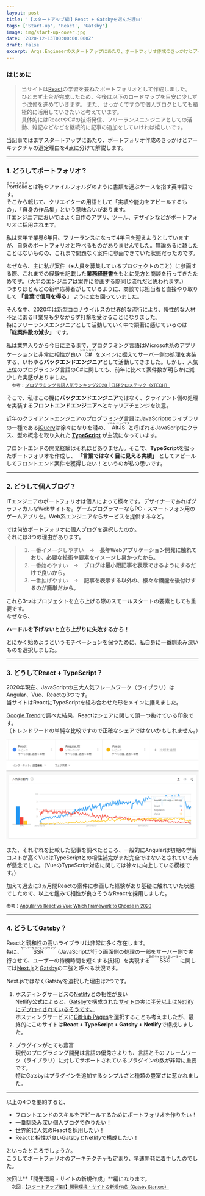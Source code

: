 ```yaml
---
layout: post
title: '【スタートアップ編Ⅰ】React + Gatsbyを選んだ理由'
tags: ['Start-up', 'React', 'Gatsby']
image: img/start-up-cover.jpg
date: '2020-12-13T00:00:00.000Z'
draft: false
excerpt: Args.Engineerのスタートアップにあたり、ポートフォリオ作成のきっかけとアーキテクチャの選定理由を4点に分けて解説します。
---
```


### はじめに

>当サイトは[React](https://ja.reactjs.org/)の学習を兼ねたポートフォリオとして作成しました。<br>
>ひとまず土台が完成したため、今後は以下のロードマップを目安に少しずつ改修を進めていきます。
>また、せっかくですので個人ブログとしても積極的に活用していきたいと考えています。<br>
>具体的にはReactやC#の技術発信、フリーランスエンジニアとしての活動、雑記などなどを継続的に記事の追加をしていければ嬉しいです。

当記事ではまずスタートアップにあたり、ポートフォリオ作成のきっかけとアーキテクチャの選定理由を4点に分けて解説します。

---

### 1. どうしてポートフォリオ？

<ruby>Portfolio<rp></rp><rt>ポートフォリオ</rt><rp></rp></ruby>とは鞄やファイルフォルダのように書類を運ぶケースを指す英単語です。<br>
そこから転じて、クリエイターの用語として「実績や能力をアピールするもの」、「自身の作品集」という意味合いがあります。<br>
ITエンジニアにおいてはよく自作のアプリ、ツール、デザインなどがポートフォリオに採用されます。

私は来年で業界6年目、フリーランスになって4年目を迎えようとしていますが、自身のポートフォリオと呼べるものがありませんでした。無論あるに越したことはないものの、これまで問題なく案件に参画できていた状態だったのです。

なぜなら、主に私が案件（※人員を募集しているプロジェクトのこと）に参画する際、これまでの経験を記載した**業務経歴書**をもとに先方と商談を行ってきたためです。（大半のエンジニアは案件に参画する際同じ流れだと思われます。）<br>
つまりほとんどの新卒応募者がしているように、商談では担当者と直接やり取りして **「言葉で信用を得る」** ように立ち回っていました。

そんな中、2020年は新型コロナウイルスの世界的な流行により、慢性的な人材不足にあるIT業界も少なからず打撃を受けることになりました。<br>
特にフリーランスエンジニアとして活動していく中で顕著に感じているのは **「総案件数の減少」** です。

私は業界入りから今日に至るまで、プログラミング言語はMicrosoft系のアプリケーションと非常に相性が良い<ruby>C#<rp></rp><rt>シー シャープ</rt><rp></rp></ruby>をメインに据えてサーバー側の処理を実装する、いわゆる**バックエンドエンジニア**として活動してきました。しかし、人気上位のプログラミング言語のC#に関しても、前年に比べて案件数が明らかに減少した実感がありました。<br>
　<small>参考：[プログラミング言語人気ランキング2020 | 日経クロステック（xTECH）](https://xtech.nikkei.com/atcl/nxt/column/18/01068/111100001/)</small>


そこで、私はこの機に**バックエンドエンジニア**ではなく、クライアント側の処理を実装する**フロントエンドエンジニア**へとキャリアチェンジを決意。<br>

近年のクライアントエンジニアのプログラミング言語はJavaScriptのライブラリの一種である[jQuery](https://jquery.com/)は徐々になりを潜め、<ruby>AltJS<rp></rp><rt>オルト ジェイエス</rt><rp></rp></ruby>と呼ばれるJavaScriptにクラス、型の概念を取り入れた **[TypeScript](https://www.typescriptlang.org/ja/)** が主流になっています。

フロントエンドの開発経験はそれほどありません。そこで、**TypeScript**を扱ったポートフォリオを作成し、 **「言葉ではなく目に見える実績」** としてアピールしてフロントエンド案件を獲得したい！というのが私の思いです。

---

### 2. どうして個人ブログ？

ITエンジニアのポートフォリオは個人によって様々です。デザイナーであればグラフィカルなWebサイトを。ゲームプログラマーならPC・スマートフォン用のゲームアプリを。Web系エンジニアならサービスを提供するなど。

では何故ポートフォリオに個人ブログを選択したのか。<br>
それには3つの理由があります。
>1. 一番イメージしやすい　->　**長年Webアプリケーション開発に触れており、必要な技術や要素をイメージし易かったから。**
>2. 一番始めやすい　->　**ブログは最小限記事を表示できるようにするだけで良いから。**
>3. 一番拡げやすい　->　**記事を表示する以外の、様々な機能を後付けするのが簡単だから。**

これら3つはプロジェクトを立ち上げる際のスモールスタートの要素としても重要です。<br>
なぜなら、

**ハードルを下げないと立ち上がりに失敗するから！**

とにかく始めようというモチベーションを保つために、私自身に一番馴染み深いものを選択しました。

---

### 3. どうしてReact + TypeScript？
2020年現在、JavaScriptの三大人気フレームワーク（ライブラリ）はAngular、Vue、Reactの3つです。<br>
当サイトはReactにTypeScriptを組み合わせた形をメインに据えました。<br>

[Google Trend](https://trends.google.co.jp/trends/explore/TIMESERIES/1545557400?hl=ja&tz=-540&cat=13&q=/m/012l1vxv,/m/0j45p7w,/g/11c0vmgx5d&geo=,,&date=today+5-y,today+5-y,today+5-y&sni=3)で調べた結果、Reactはシェアに関して頭一つ抜けている印象です。<br>
（トレンドワードの単純な比較ですので正確なシェアではないかもしれません。）

![start-up-01-01.jpg](img/start-up-01-01.jpg)

また、それぞれを比較した記事を調べたところ、一般的にAngularは初期の学習コストが高くVueはTypeScriptとの相性補完がまだ完全ではないとされている点が懸念でした。（VueのTypeScript対応に関しては徐々に向上している模様です。）<br>

加えて過去に3ヵ月間Reactの案件に参画した経験があり基礎に触れていた状態でしたので、以上を鑑みて相性が良さそうなReactを採用しました。

<small>参考：[Angular vs React vs Vue: Which Framework to Choose in 2020](https://www.codeinwp.com/blog/angular-vs-vue-vs-react/)</small>

---

### 4. どうしてGatsby？
Reactと親和性の高いライブラリは非常に多く存在します。<br>
特に、<ruby>SSR<rp></rp><rt>サーバーサイドレンダリング</rt><rp></rp></ruby>（JavaScriptが行う画面側の処理の一部をサーバー側で実行させて、ユーザーの待機時間を短くする技術）を実現する<ruby>SSG<rp></rp><rt>静的サイトジェネレーター</rt><rp></rp></ruby>に関しては[Next.js](https://nextjs.org/)と[Gatsby](https://www.Gatsby.com/)の二強と呼べる状況です。

Next.jsではなくGatsbyを選択した理由は2つです。
1. ホスティングサービスの[Netlify](https://www.netlify.com/)との相性が良い<br>
Netlify公式によると、[Gatsbyで構成されたサイトの実に半分以上はNetlifyにデプロイされているそうです。](https://www.netlify.com/with/gatsby/)<br>
ホスティングサービスに[GitHub Pages](https://pages.github.com/)を選択することも考えましたが、最終的にこのサイトは**React + TypeScript + Gatsby + Netlify**で構成しました。

2. プラグインがとても豊富<br>
現代のプログラミング開発は言語の優秀さよりも、言語とそのフレームワーク（ライブラリ）に対してサポートされているプラグインの数が非常に重要です。<br>
特にGatsbyはプラグインを追加するシンプルさと種類の豊富さに惹かれました。

---

以上の4つを要約すると、

- フロントエンドのスキルをアピールするためにポートフォリオを作りたい！
- 一番馴染み深い個人ブログで作りたい！
- 世界的に人気のReactを採用したい！
- Reactと相性が良いGatsbyとNetlifyで構成したい！

といったところでしょうか。<br>
こうしてポートフォリオのアーキテクチャも定まり、早速開発に着手したのでした。

次回は**「開発環境・サイトの新規作成」**編になります。<br>
　<small>次回：[【スタートアップ編Ⅱ】開発環境・サイトの新規作成（Gatsby Starters）](/start-up-02/)</small>